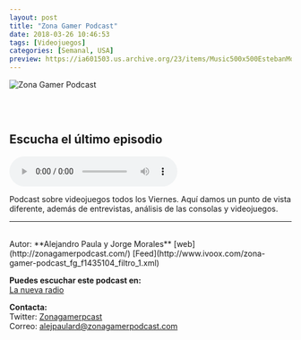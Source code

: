 ```yaml
---
layout: post
title: "Zona Gamer Podcast"
date: 2018-03-26 10:46:53
tags: [Videojuegos]
categories: [Semanal, USA]
preview: https://ia601503.us.archive.org/23/items/Music500x500EstebanMontoya/300-zonagamer.png
---
```


![Zona Gamer Podcast](https://ia601503.us.archive.org/23/items/Music500x500EstebanMontoya/500-zonagamer.png)

<br/>
<br/>

## Escucha el último episodio

<!--reproductor-feed=http://www.ivoox.com/zona-gamer-podcast_fg_f1435104_filtro_1.xml-->
<!--reproductor-start-->
<audio id="audio" preload="auto" controls="" src="http://us.ivoox.com/es/zgp-37-review-far-cry-5_mf_24875231_feed_1.mp3"></audio>
<!--reproductor-end-->

Podcast sobre videojuegos todos los Viernes. Aquí damos un punto de vista diferente, además de entrevistas, análisis de las consolas y videojuegos.  

_ _ _
<br>
Autor: **Alejandro Paula y Jorge Morales**  
[web](http://zonagamerpodcast.com/)  
[Feed](http://www.ivoox.com/zona-gamer-podcast_fg_f1435104_filtro_1.xml)  


**Puedes escuchar este podcast en:**  
[La nueva radio](http://www.lanuevaradio.net/)  


**Contacta:**  
Twitter: [Zonagamerpcast](https://twitter.com/onagamerpcast)  
Correo: [alejpaulard@zonagamerpodcast.com](mailto:alejpaulard@zonagamerpodcast.com)  

